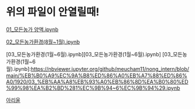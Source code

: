# 위의 파일이 안열릴때!

[01_모든농가 양액.ipynb][01_모든농가 양액.ipynb]

[01_모든농가 양액.ipynb]:https://nbviewer.jupyter.org/github/meucham11/nong_intern/blob/main/%EB%B0%A9%EC%9A%B8%ED%86%A0%EB%A7%88%ED%86%A0/1920/01_%EB%AA%A8%EB%93%A0%EB%86%8D%EA%B0%80%20%EC%96%91%EC%95%A1.ipynb


[02_모든농가환경(8월~1월).ipynb][02_모든농가환경(8월~1월).ipynb]

[02_모든농가환경(8월~1월).ipynb]:https://nbviewer.jupyter.org/github/meucham11/nong_intern/blob/main/%EB%B0%A9%EC%9A%B8%ED%86%A0%EB%A7%88%ED%86%A0/1920/02_%EB%AA%A8%EB%93%A0%EB%86%8D%EA%B0%80%ED%99%98%EA%B2%BD%288%EC%9B%94~1%EC%9B%94%29.ipynb


[03_모든농가환경(1월~6월).ipynb][03_모든농가환경(1월~6월).ipynb]
[03_모든농가환경(1월~6월).ipynb]:https://nbviewer.jupyter.org/github/meucham11/nong_intern/blob/main/%EB%B0%A9%EC%9A%B8%ED%86%A0%EB%A7%88%ED%86%A0/1920/03_%EB%AA%A8%EB%93%A0%EB%86%8D%EA%B0%80%ED%99%98%EA%B2%BD%281%EC%9B%94~6%EC%9B%94%29.ipynb


[아리울][아리울]

[아리울]:https://nbviewer.jupyter.org/github/meucham11/nong_intern/blob/main/%EB%B0%A9%EC%9A%B8%ED%86%A0%EB%A7%88%ED%86%A0/1920/%EC%95%84%EB%A6%AC%EC%9A%B8.ipynb
